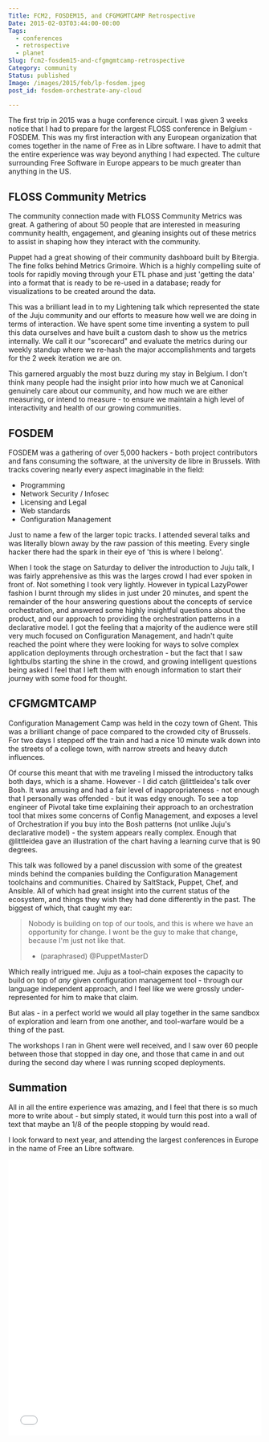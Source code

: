 ```yaml
---
Title: FCM2, FOSDEM15, and CFGMGMTCAMP Retrospective
Date: 2015-02-03T03:44:00-00:00
Tags:
  - conferences
  - retrospective
  - planet
Slug: fcm2-fosdem15-and-cfgmgmtcamp-retrospective
Category: community
Status: published
Image: /images/2015/feb/lp-fosdem.jpeg
post_id: fosdem-orchestrate-any-cloud

---
```


The first trip in 2015 was a huge conference circuit. I was given 3 weeks notice that I had to
prepare for the largest FLOSS conference in Belgium - FOSDEM. This was my first interaction with
any European organization that comes together in the name of Free as in Libre software. I have to
admit that the entire experience was way beyond anything I had expected. The culture surrounding
Free Software in Europe appears to be much greater than anything in the US.

## FLOSS Community Metrics

The community connection made with FLOSS Community Metrics was great. A gathering of about 50 people
that are interested in measuring community health, engagement, and gleaning insights out of these
metrics to assist in shaping how they interact with the community.

Puppet had a great showing of their community dashboard built by Bitergia. The fine folks behind
Metrics Grimoire. Which is a highly compelling suite of tools for rapidly moving through your ETL
phase and just 'getting the data' into a format that is ready to be re-used in a database; ready
for visualizations to be created around the data.

This was a brilliant lead in to my Lightening talk which represented the state of the Juju community
and our efforts to measure how well we are doing in terms of interaction. We have spent some time
inventing a system to pull this data ourselves and have built a custom dash to show us the metrics
internally. We call it our "scorecard" and evaluate the metrics during our weekly standup where we
re-hash the major accomplishments and targets for the 2 week iteration we are on.

This garnered arguably the most buzz during my stay in Belgium. I don't think many people had the
insight prior into how much we at Canonical genuinely care about our community, and how much we are
either measuring, or intend to measure - to ensure we maintain a high level of interactivity and
health of our growing communities.


<script async class="speakerdeck-embed" data-id="7d35a182958e424b85e036a4f89f8fb2" data-ratio="1.33159947984395" src="//speakerdeck.com/assets/embed.js"></script>

## FOSDEM

FOSDEM was a gathering of over 5,000 hackers - both project contributors and fans consuming the
software, at the university de libre in Brussels. With tracks covering nearly every aspect imaginable
in the field:

- Programming
- Network Security / Infosec
- Licensing and Legal
- Web standards
- Configuration Management

Just to name a few of the larger topic tracks. I attended several talks and was literally blown away
by the raw passion of this meeting. Every single hacker there had the spark in their eye of 'this is
where I belong'.

When I took the stage on Saturday to deliver the introduction to Juju talk, I was fairly apprehensive
as this was the larges  crowd I had ever spoken in front of. Not something I took very lightly.
However in typical LazyPower fashion I burnt through my slides in just under 20 minutes, and spent
the remainder of the hour answering questions about the concepts of service orchestration, and
answered some highly insightful questions about the product, and our approach to providing the
orchestration patterns in a declarative model. I got the feeling that a majority of the audience were
still very much focused on Configuration Management, and hadn't quite reached the point where they
were looking for ways to solve complex application deployments through orchestration - but the fact
that I saw lightbulbs starting the shine in the crowd, and growing intelligent questions being asked
I feel that I left them with enough information to start their journey with some food for thought.

<script async class="speakerdeck-embed" data-id="be46af6ba8e14b6984a893227340d9b9" data-ratio="1.33159947984395" src="//speakerdeck.com/assets/embed.js"></script>


## CFGMGMTCAMP

Configuration Management Camp was held in the cozy town of Ghent. This was a brilliant change of pace
compared to the crowded city of Brussels. For two days I stepped off the train and had a nice 10
minute walk down into the streets of a college town, with narrow streets and heavy dutch influences.

Of course this meant that with me traveling I missed the introductory talks both days, which is a
shame. However - I did catch @littleidea's talk over Bosh. It was amusing and had a fair level of
inappropriateness - not enough that I personally was offended - but it was edgy enough. To see a
top engineer of Pivotal take time explaining their approach to an orchestration tool that mixes some
concerns of Config Management, and exposes a level of Orchestration if you buy into the Bosh patterns
(not unlike Juju's declarative model) - the system appears really complex. Enough that @littleidea
gave an illustration of the chart having a learning curve that is 90 degrees.

This talk was followed by a panel discussion with some of the greatest minds behind the companies
building the Configuration Management toolchains and communities. Chaired by SaltStack, Puppet, Chef,
and Ansible. All of which had great insight into the current status of the ecosystem, and things they
wish they had done differently in the past. The biggest of which, that caught my ear:

> Nobody is building on top of our tools, and this is where we have an opportunity for change.
> I wont be the guy to make that change, because I'm just not like that.
>
> - (paraphrased) @PuppetMasterD

Which really intrigued me. Juju as a tool-chain exposes the capacity to build on top of *any* given
configuration management tool - through our language independent approach, and I feel like we were
grossly under-represented for him to make that claim.

But alas - in a perfect world we would all play together in the same sandbox of exploration and learn
from one another, and tool-warfare would be a thing of the past.


The workshops I ran in Ghent were well received, and I saw over 60 people between those that stopped
in day one, and those that came in and out during the second day where I was running scoped
deployments.

## Summation

All in all the entire experience was amazing, and I feel that there is so much
more to write about - but simply stated, it would turn this post into a wall
of text that maybe an 1/8 of the people stopping by would read.

I look forward to next year, and attending the largest conferences in Europe in the
name of Free an Libre software.

<iframe class="imgur-album" width="100%" height="550" frameborder="0" src="//imgur.com/a/euHTs/embed"></iframe>
